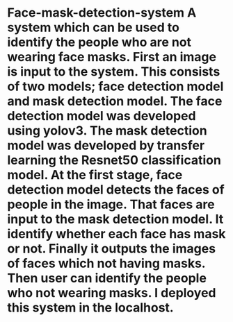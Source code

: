 # Face-mask-detection-system A system which can be used to identify the people who are not wearing face masks. First an image is input to the system. This consists of two models; face detection model and mask detection model. The face detection model was developed using yolov3. The mask detection model was developed by transfer learning the Resnet50 classification model. At the first stage, face detection model detects the faces of people in the image. That faces are input to the mask detection model. It identify whether each face has mask or not. Finally it outputs the images of faces which not having masks. Then user can identify the people who not wearing masks. I deployed this system in the localhost.
